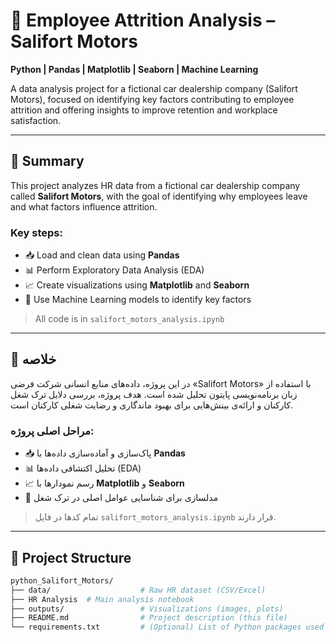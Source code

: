 # 🚗 Employee Attrition Analysis – Salifort Motors  
**Python | Pandas | Matplotlib | Seaborn | Machine Learning**

A data analysis project for a fictional car dealership company (Salifort Motors), focused on identifying key factors contributing to employee attrition and offering insights to improve retention and workplace satisfaction.

---

## 📌 Summary

This project analyzes HR data from a fictional car dealership company called **Salifort Motors**, with the goal of identifying why employees leave and what factors influence attrition.

### Key steps:

- 📥 Load and clean data using **Pandas**
- 📊 Perform Exploratory Data Analysis (EDA)
- 📈 Create visualizations using **Matplotlib** and **Seaborn**
- 🤖 Use Machine Learning models to identify key factors

> All code is in `salifort_motors_analysis.ipynb`


---

## 📌 خلاصه

در این پروژه، داده‌های منابع انسانی شرکت فرضی «Salifort Motors» با استفاده از زبان برنامه‌نویسی پایتون تحلیل شده است. هدف پروژه، بررسی دلایل ترک شغل کارکنان و ارائه‌ی بینش‌هایی برای بهبود ماندگاری و رضایت شغلی کارکنان است.

### مراحل اصلی پروژه:

- 📥 پاک‌سازی و آماده‌سازی داده‌ها با **Pandas**
- 📊 تحلیل اکتشافی داده‌ها (EDA)
- 📈 رسم نمودارها با **Matplotlib** و **Seaborn**
- 🤖  مدلسازی برای شناسایی عوامل اصلی در ترک شغل

> تمام کدها در فایل `salifort_motors_analysis.ipynb` قرار دارند.


---

## 📂 Project Structure

```bash
python_Salifort_Motors/
├── data/                    # Raw HR dataset (CSV/Excel)
├── HR Analysis  # Main analysis notebook
├── outputs/                 # Visualizations (images, plots)
├── README.md                # Project description (this file)
└── requirements.txt         # (Optional) List of Python packages used
